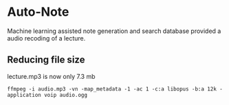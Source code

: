 # Auto-Note
Machine learning assisted note generation and search database provided a audio recoding of a lecture.

## Reducing file size
lecture.mp3 is now only 7.3 mb
```console
ffmpeg -i audio.mp3 -vn -map_metadata -1 -ac 1 -c:a libopus -b:a 12k -application voip audio.ogg
```